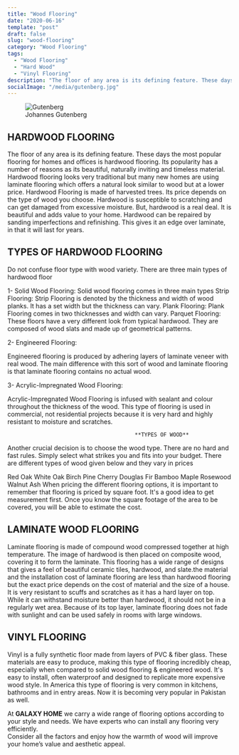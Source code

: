 ```yaml
---
title: "Wood Flooring"
date: "2020-06-16"
template: "post"
draft: false
slug: "wood-flooring"
category: "Wood Flooring"
tags:
  - "Wood Flooring"
  - "Hard Wood"
  - "Vinyl Flooring"
description: "The floor of any area is its defining feature. These days the most popular flooring for homes and offices is hardwood flooring. Its popularity has a number of reasons as its beautiful, naturally inviting and timeless material. "
socialImage: "/media/gutenberg.jpg"
---
```


<figure class="float-right" style="width: 240px">
	<img src="/media/gutenberg.jpg" alt="Gutenberg">
	<figcaption>Johannes Gutenberg</figcaption>
</figure>

## HARDWOOD FLOORING

The floor of any area is its defining feature. These days the most popular flooring for homes and offices is hardwood flooring. Its popularity has a number of reasons as its beautiful, naturally inviting and timeless material. Hardwood flooring looks very traditional but many new homes are using laminate flooring which offers a natural look similar to wood but at a lower price.
Hardwood Flooring is made of harvested trees. Its price depends on the type of wood you choose. Hardwood is susceptible to scratching and can get damaged from excessive moisture. But, hardwood is a real deal. It is beautiful and adds value to your home.  Hardwood can be repaired by sanding imperfections and refinishing. This gives it an edge over laminate, in that it will last for years.


## TYPES OF HARDWOOD FLOORING

Do not confuse floor type with wood variety. There are three main types of hardwood floor

1-  Solid Wood Flooring: 
Solid wood flooring comes in three main types
Strip Flooring: Strip Flooring is denoted by the thickness and width of wood planks. It has a set width but the thickness can vary.
Plank Flooring: Plank Flooring comes in two thicknesses and width can vary.
Parquet Flooring: These floors have a very different look from typical hardwood. They are composed of wood slats and made up of geometrical patterns.


2- Engineered Flooring:

Engineered flooring is produced by adhering layers of laminate veneer with real wood. The main difference with this sort of wood and laminate flooring is that laminate flooring contains no actual wood.






3- Acrylic-Impregnated Wood Flooring:

Acrylic-Impregnated Wood Flooring is infused with sealant and colour throughout the thickness of the wood. This type of flooring is used in commercial, not residential projects because it is very hard and highly resistant to moisture and scratches. 








                                            **TYPES OF WOOD**

Another crucial decision is to choose the wood type. There are no hard and fast rules. Simply select what strikes you and fits into your budget. There are different types of wood given below  and they vary in prices

Red Oak
White Oak
Birch
Pine
Cherry
Douglas Fir
Bamboo
Maple
Rosewood
Walnut
Ash
When pricing the different flooring options, it is important to remember that flooring is priced by square foot. It's a good idea to get measurement first. Once you know the square footage of the area to be covered, you will be able to estimate the cost.




## LAMINATE WOOD FLOORING

Laminate flooring is made of compound wood compressed together at high temperature. The image of hardwood is then placed on composite wood, covering it to form the laminate. This flooring has a wide range of designs that gives a feel of beautiful ceramic tiles, hardwood, and slate.the material and the installation cost of laminate flooring are less than hardwood flooring but the exact price depends on the cost of material and the size of a house. It is very resistant to scuffs and scratches as it has a hard layer on top. While it can withstand moisture better than hardwood, it should not be in a regularly wet area. Because of its top layer, laminate flooring does not fade with sunlight and can be used safely in rooms with large windows.

## VINYL FLOORING


Vinyl is a fully synthetic floor made from layers of PVC & fiber glass. These materials are easy to produce, making this type of flooring incredibly cheap, especially when compared to solid wood flooring & engineered wood. It's easy to install, often waterproof and designed to replicate more expensive wood style. In America this type of flooring is very common in kitchens, bathrooms and in entry areas. Now it is becoming very popular in Pakistan as well.



At **GALAXY HOME** we carry a wide range of flooring options according to your style and needs. We have experts who can install any flooring very efficiently.  
Consider all the factors and enjoy how the warmth of wood will improve your home’s value and aesthetic appeal.




<!-- 
<figure class="float-left" style="width: 240px">
	<img src="/media/printing-press.jpg" alt="Early Printing Press">
	<figcaption>Early wooden printing press as depicted in 1568.</figcaption>
</figure>


<figure>
	<blockquote>
		<p>It is a press, certainly, but a press from which shall flow in inexhaustible streams… Through it, god will spread his word.</p>
		<footer>
			<cite>—Johannes Gutenberg</cite>
		</footer>
	</blockquote>
</figure> -->
